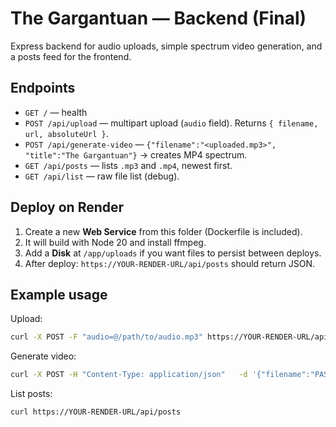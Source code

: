 # The Gargantuan — Backend (Final)

Express backend for audio uploads, simple spectrum video generation, and a posts feed for the frontend.

## Endpoints
- `GET /` — health
- `POST /api/upload` — multipart upload (`audio` field). Returns `{ filename, url, absoluteUrl }`.
- `POST /api/generate-video` — `{"filename":"<uploaded.mp3>", "title":"The Gargantuan"}` → creates MP4 spectrum.
- `GET /api/posts` — lists `.mp3` and `.mp4`, newest first.
- `GET /api/list` — raw file list (debug).

## Deploy on Render
1. Create a new **Web Service** from this folder (Dockerfile is included).
2. It will build with Node 20 and install ffmpeg.
3. Add a **Disk** at `/app/uploads` if you want files to persist between deploys.
4. After deploy: `https://YOUR-RENDER-URL/api/posts` should return JSON.

## Example usage
Upload:
```bash
curl -X POST -F "audio=@/path/to/audio.mp3" https://YOUR-RENDER-URL/api/upload
```

Generate video:
```bash
curl -X POST -H "Content-Type: application/json"   -d '{"filename":"PASTE_FILENAME_FROM_UPLOAD","title":"The Gargantuan"}'   https://YOUR-RENDER-URL/api/generate-video
```

List posts:
```bash
curl https://YOUR-RENDER-URL/api/posts
```
